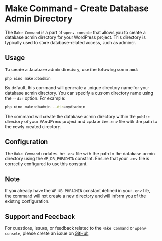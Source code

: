 # Make Command - Create Database Admin Directory

The `Make Command` is a part of `wpenv-console` that allows you to create a database admin directory for your WordPress project. This directory is typically used to store database-related access, such as adminer.

## Usage

To create a database admin directory, use the following command:

```bash
php nino make:dbadmin
```

By default, this command will generate a unique directory name for your database admin directory. You can specify a custom directory name using the `--dir` option. For example:

```bash
php nino make:dbadmin --dir=mydbadmin
```

The command will create the database admin directory within the `public` directory of your WordPress project and update the `.env` file with the path to the newly created directory.

## Configuration

The `Make Command` updates the `.env` file with the path to the database admin directory using the `WP_DB_PHPADMIN` constant. Ensure that your `.env` file is correctly configured to use this constant.

## Note

If you already have the `WP_DB_PHPADMIN` constant defined in your `.env` file, the command will not create a new directory and will inform you of the existing configuration.

## Support and Feedback

For questions, issues, or feedback related to the `Make Command` or `wpenv-console`, please create an issue on [GitHub](https://github.com/devuri/wpenv-console/issues).
